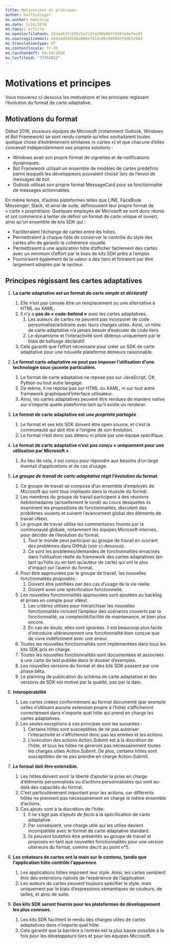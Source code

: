 ```yaml
---
title: Motivations et principes
author: matthidinger
ms.author: mahiding
ms.date: 5/14/2018
ms.topic: article
ms.openlocfilehash: 243ad63fc585c5afc3fa396b86ff6261e8a7ee93
ms.sourcegitcommit: e6418d692296e06be7412c95c689843f9db5240d
ms.translationtype: HT
ms.contentlocale: fr-FR
ms.lasthandoff: 04/24/2020
ms.locfileid: "77454812"
---
```

# <a name="motivations-and-principles"></a>Motivations et principes

Vous trouverez ci-dessous les motivations et les principes régissant l’évolution du format de carte adaptative.

## <a name="motivations-behind-the-format"></a>Motivations du format

Début 2016, plusieurs équipes de Microsoft (notamment Outlook, Windows et Bot Framework) se sont rendu compte qu’elles souhaitaient toutes quelque chose d’extrêmement similaires (« cartes ») et que chacune d’elles concevait indépendamment ses propres solutions :

- Windows avait son propre format de vignettes et de notifications dynamiques.
-  Bot Framework utilisait un ensemble de modèles de cartes prédéfinis parmi lesquels les développeurs pouvaient choisir lors de l’envoi de messages de bot.
- Outlook utilisait son propre format MessageCard pour sa fonctionnalité de messages actionnables.

En même temps, d’autres plateformes telles que LINE, FaceBook Messenger, Slack, et ainsi de suite, définissaient leur propre format de « carte » propriétaire. Quelques employés de Microsoft se sont donc réunis et ont commencé à tenter de définir un format de carte unique et ouvert, ainsi qu’un ensemble de kits SDK qui :

- Faciliteraient l’échange de cartes entre les hôtes.
- Permettraient à chaque hôte de conserver le contrôle du style des cartes afin de garantir la cohérence visuelle.
- Permettraient à une application hôte d’afficher facilement des cartes avec un minimum d’effort par le biais de kits SDK prêts à l’emploi.
- Fourniraient également de la valeur à des tiers et finiraient par être largement adoptés par le secteur.

## <a name="principles-governing-adaptive-cards"></a>Principes régissant les cartes adaptatives

1.  **La carte adaptative est un format de carte _simple_ et _déclaratif_**

    1.  Elle n’est pas censée être un remplacement ou une alternative à HTML ou XAML.
    2.  Il n’y a **pas de « code-behind »** avec les cartes adaptatives.
        1. Les auteurs de cartes ne peuvent pas incorporer de code personnalisé/arbitraire avec leurs charges utiles. Ainsi, un hôte de carte adaptative n’a jamais besoin d’exécuter de code tiers.
        2. Le dynamisme et l’interactivité sont obtenus uniquement par le biais de balisage déclaratif.
    3.  Cela garantit que l’effort nécessaire pour créer un SDK de carte adaptative pour une nouvelle plateforme demeure raisonnable.

2.  **Le format carte adaptative ne peut pas imposer l’utilisation d’une technologie sous-jacente particulière.**

    1.  Le format de carte adaptative ne repose pas sur JavaScript, C#, Python ou tout autre langage.
    2.  De même, il ne repose pas sur HTML ou XAML, ni sur tout autre framework graphique/d’interface utilisateur.
    3.  Ainsi, les cartes adaptatives peuvent être rendues de manière native sur n’importe quelle plateforme tant qu’il existe un renderer.

3.  **Le format de carte adaptative est une _propriété partagée_** .

    1.  Le format et ses kits SDK doivent être open source, et c’est la communauté qui doit être à l’origine de son évolution.
    2.  Le format n’est donc pas détenu ni piloté par une équipe spécifique.

4.  **Le format de carte adaptative n’est pas conçu « uniquement pour une utilisation par Microsoft »** .

    1.  Au lieu de cela, il est conçu pour répondre aux besoins d’un large éventail d’applications et de cas d’usage.

5.  **Le _groupe de travail de carte adaptative_ régit l’évolution du format**.

    1.  Ce groupe de travail se compose d’un ensemble d’employés de Microsoft qui sont tous impliqués dans la réussite du format.
    2.  Les membres du groupe de travail participent à des réunions hebdomadaires (actuellement le lundi) au cours desquelles ils examinent les propositions de fonctionnalités, discutent des problèmes ouverts et suivent l’avancement global des éléments de travail vNext.
    3.  Le groupe de travail utilise les commentaires fournis par la communauté globale, notamment les équipes Microsoft internes, pour décider de l’évolution du format.
        1. Tout le monde peut participer au groupe de travail en ouvrant des problèmes dans GitHub (voir ci-dessous).
        2. Ce sont les problèmes/demandes de fonctionnalités enracinés dans l’utilisation réelle du framework des cartes adaptatives (en tant qu’hôte ou en tant qu’auteur de carte) qui ont le plus d’impact sur l’avenir du format.
    4.  Pour être approuvées par le groupe de travail, les nouvelles fonctionnalités proposées :
        1. Doivent être justifiées par des cas d’usage de la vie réelle.
        2. Doivent avoir une spécification fonctionnelle.
    5.  Les nouvelles fonctionnalités approuvées sont ajoutées au backlog et prises en compte pour vNext.
        1. Les critères utilisés pour hiérarchiser les nouvelles fonctionnalités incluent l’ampleur des scénarios couverts par la fonctionnalité, sa complexité/facilité de maintenance, et bien plus encore.
        2. En cas de doute, elles sont ignorées. Il est beaucoup plus facile d’introduire ultérieurement une fonctionnalité bien conçue que de vivre indéfiniment avec une erreur.
    6.  Toutes les nouvelles fonctionnalités sont implémentées dans tous les kits SDK pris en charge.
    7.  Toutes les nouvelles fonctionnalités sont documentées et associées à une carte de test publiée dans le dossier d’exemples.
    8.  Les nouvelles versions du format et des kits SDK passent par une phase bêta.
    9.  Le planning de publication du schéma de carte adaptative et des versions de SDK est motivé par la qualité, pas par la date.

6.  **Interopérabilité**
    1.  Les cartes créées conformément au format documenté (par exemple celles n’utilisant aucune extension propre à l’hôte) s’afficheront correctement dans n’importe quel hôte qui prend en charge les cartes adaptatives.
    2.  Les seules exceptions à ces principes sont les suivantes :
        1.  Certains hôtes sont susceptibles de ne pas autoriser l’interactivité et n’afficheront donc pas les entrées et les actions.
        2.  L’exécution des actions Action.Submit est à la discrétion de l’hôte, et tous les hôtes ne gèreront pas nécessairement toutes les charges utiles Action.Submit. De plus, certains hôtes sont susceptibles de ne pas prendre en charge Action.Submit.

7.  **Le format doit être extensible.**

    1.  Les hôtes doivent avoir la liberté d’ajouter la prise en charge d’éléments personnalisés ou d’actions personnalisées qui vont au-delà des capacités du format.
    2.  C’est particulièrement important pour les actions, car différents hôtes ne prennent pas nécessairement en charge le même ensemble d’actions.
    3.  Ces ajouts sont à la discrétion de l’hôte.
        1. Il ne s’agit pas d’ajouts *de facto* à la spécification de carte adaptative.
        2. Par conséquent, une charge utile qui les utilise devient incompatible avec le format de carte adaptative standard.
        3. Ils peuvent toutefois être présentés au groupe de travail et proposés en tant que nouvelles fonctionnalités pour une version ultérieure du format, comme décrit au point n°5.

8.  **Les créateurs de cartes ont la main sur le contenu, tandis que l’application hôte contrôle l’apparence**.

    1.  Les applications hôtes imposent leur style. Ainsi, les cartes semblent être des extensions natives de l’expérience de l’application.
    2.  Les auteurs de cartes peuvent toujours spécifier le style, mais uniquement par le biais d’expressions sémantiques de couleurs, de tailles, et ainsi de suite.

9.  **Des kits SDK seront fournis pour les plateformes de développement les plus connues.**

    1.  Les kits SDK facilitent le rendu des charges utiles de cartes adaptatives dans n’importe quel hôte.
    2.  Cela garantit que la barrière à l’entrée est la plus basse possible à la fois pour les développeurs tiers et pour les équipes Microsoft.

